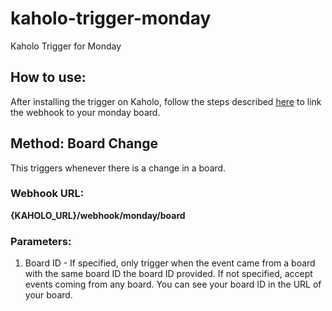 # kaholo-trigger-monday
Kaholo Trigger for Monday

## How to use:
After installing the trigger on Kaholo, follow the steps described [here](https://monday.com/integrations/webhooks) to link the webhook to your monday board.

## Method: Board Change
This triggers whenever there is a change in a board.

### Webhook URL:
**{KAHOLO_URL}/webhook/monday/board**

### Parameters:
1) Board ID - If specified, only trigger when the event came from a board with the same board ID the board ID provided. If not
    specified, accept events coming from any board. You can see your board ID in the URL of your board.